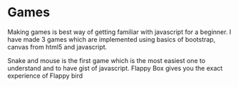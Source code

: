 # Games
Making games is best way of getting familiar with javascript for a beginner.
I have made 3 games which are implemented using basics of bootstrap, canvas from html5 and javascript.

Snake and mouse is the first game which is the most easiest one to understand and to have gist of javascript.
Flappy Box gives you the exact experience of Flappy bird 
